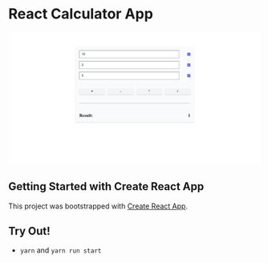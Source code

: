 # React Calculator App

![ScreenShot App](public/images/sc_1.png)

## Getting Started with Create React App

This project was bootstrapped with [Create React App](https://github.com/facebook/create-react-app).

## Try Out!

- `yarn` and `yarn run start`
